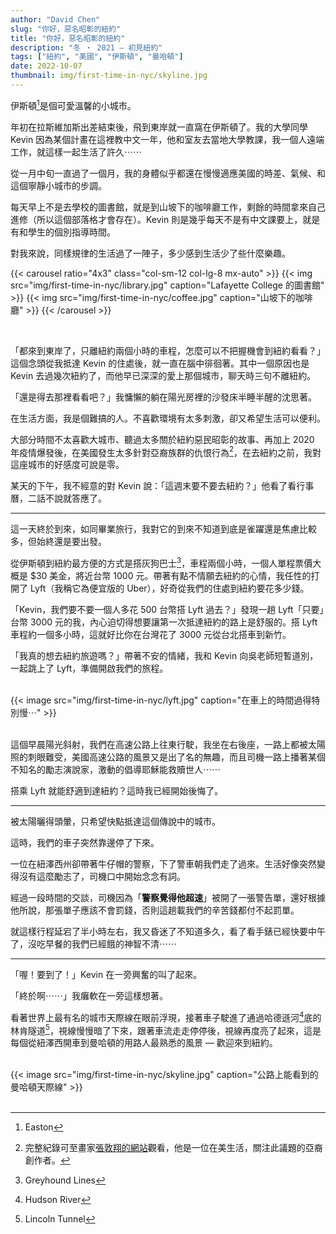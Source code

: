 ```yaml
---
author: "David Chen"
slug: "你好，惡名昭彰的紐約"
title: "你好，惡名昭彰的紐約"
description: "冬 ・ 2021 — 初見紐約"
tags: ["紐約", "美國", "伊斯頓", "曼哈頓"]
date: 2022-10-07
thumbnail: img/first-time-in-nyc/skyline.jpg
---
```

伊斯頓[^1]是個可愛溫馨的小城市。

年初在拉斯維加斯出差結束後，飛到東岸就一直窩在伊斯頓了。我的大學同學 Kevin 因為某個計畫在這裡教中文一年，他和室友去當地大學教課，我一個人遠端工作，就這樣一起生活了許久⋯⋯

從一月中旬一直過了一個月，我的身體似乎都還在慢慢適應美國的時差、氣候、和這個寧靜小城市的步調。

每天早上不是去學校的圖書館，就是到山坡下的咖啡廳工作，剩餘的時間拿來自己進修（所以這個部落格才會存在）。Kevin 則是幾乎每天不是有中文課要上，就是有和學生的個別指導時間。

對我來說，同樣規律的生活過了一陣子，多少感到生活少了些什麼樂趣。

{{< carousel ratio="4x3" class="col-sm-12 col-lg-8 mx-auto" >}}
    {{< img src="img/first-time-in-nyc/library.jpg" caption="Lafayette College 的圖書館" >}}
    {{< img src="img/first-time-in-nyc/coffee.jpg" caption="山坡下的咖啡廳" >}}
{{< /carousel >}}

<br>

「都來到東岸了，只離紐約兩個小時的車程，怎麼可以不把握機會到紐約看看？」這個念頭從我抵達 Kevin 的住處後，就一直在腦中徘徊著。其中一個原因也是 Kevin 去過幾次紐約了，而他早已深深的愛上那個城市，聊天時三句不離紐約。

「還是得去那裡看看吧？」我慵懶的躺在陽光房裡的沙發床半睡半醒的沈思著。

在生活方面，我是個難搞的人。不喜歡環境有太多刺激，卻又希望生活可以便利。

大部分時間不太喜歡大城市、聽過太多關於紐約惡民昭彰的故事、再加上 2020 年疫情爆發後，在美國發生太多針對亞裔族群的仇恨行為[^2]，在去紐約之前，我對這座城市的好感度可說是零。

某天的下午，我不經意的對 Kevin 說：「這週末要不要去紐約？」他看了看行事曆，二話不說就答應了。

---

這一天終於到來，如同畢業旅行，我對它的到來不知道到底是雀躍還是焦慮比較多，但始終還是要出發。

從伊斯頓到紐約最方便的方式是搭灰狗巴士[^3]，車程兩個小時，一個人單程票價大概是 $30 美金，將近台幣 1000 元。帶著有點不情願去紐約的心情，我任性的打開了 Lyft（我稱它為便宜版的 Uber），好奇從我們的住處到紐約要花多少錢。

「Kevin，我們要不要一個人多花 500 台幣搭 Lyft 過去？」發現一趟 Lyft「只要」台幣 3000 元的我，內心迫切得想要讓第一次抵達紐約的路上是舒服的。搭 Lyft 車程約一個多小時，這就好比你在台灣花了 3000 元從台北搭車到新竹。

「我真的想去紐約旅遊嗎？」帶著不安的情緒，我和 Kevin 向吳老師短暫道別，一起跳上了 Lyft，準備開啟我們的旅程。

<br>

<div class="col-sm-12 col-md-8 mx-auto">
{{< image src="img/first-time-in-nyc/lyft.jpg" caption="在車上的時間過得特別慢⋯" >}}
</div>

<br>

這個早晨陽光斜射，我們在高速公路上往東行駛，我坐在右後座，一路上都被太陽照的刺眼難受，美國高速公路的風景又是出了名的無趣，而且司機一路上播著某個不知名的勵志演說家，激動的倡導耶穌能救贖世人⋯⋯

搭乘 Lyft 就能舒適到達紐約？這時我已經開始後悔了。

---

被太陽曬得頭暈，只希望快點抵達這個傳說中的城市。

這時，我們的車子突然靠邊停了下來。

一位在紐澤西州卻帶著牛仔帽的警察，下了警車朝我們走了過來。生活好像突然變得沒有這麼勵志了，司機口中開始念念有詞。

經過一段時間的交談，司機因為「**警察覺得他超速**」被開了一張警告單，還好根據他所說，那張單子應該不會罰錢，否則這趟載我們的辛苦錢都付不起罰單。

就這樣行程延宕了半小時左右，我又昏迷了不知道多久，看了看手錶已經快要中午了，沒吃早餐的我們已經餓的神智不清⋯⋯

---

「喔！要到了！」Kevin 在一旁興奮的叫了起來。

「終於啊⋯⋯」我癱軟在一旁這樣想著。

看著世界上最有名的城市天際線在眼前浮現，接著車子駛進了通過哈德遜河[^4]底的林肯隧道[^5]，視線慢慢暗了下來，跟著車流走走停停後，視線再度亮了起來，這是每個從紐澤西開車到曼哈頓的用路人最熟悉的風景 — 歡迎來到紐約。

<br>

<div class="col-sm-12 col-md-8 mx-auto">
{{< image src="img/first-time-in-nyc/skyline.jpg" caption="公路上能看到的曼哈頓天際線" >}}
</div>

<br>

<!-- ![紐約街景 photo by xdavidchen](street-view.jpg) -->

[^1]: Easton
[^2]: 完整紀錄可至畫家[張敦翔的網站](https://www.jdschang.com/specialprojects)觀看，他是一位在美生活，關注此議題的亞裔創作者。
[^3]: Greyhound Lines
[^4]: Hudson River
[^5]: Lincoln Tunnel